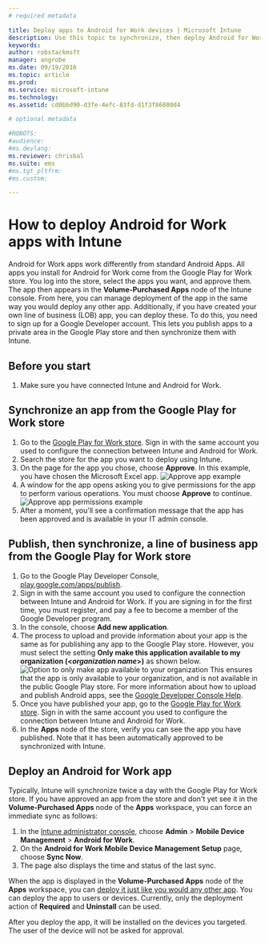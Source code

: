 ```yaml
---
# required metadata

title: Deploy apps to Android for Work devices | Microsoft Intune
description: Use this topic to synchronize, then deploy Android for Work apps from the Google Play for Work Store.
keywords:
author: robstackmsft
manager: angrobe
ms.date: 09/19/2016
ms.topic: article
ms.prod:
ms.service: microsoft-intune
ms.technology:
ms.assetid: cd0bbd90-d3fe-4efc-83fd-d1f3f86800d4

# optional metadata

#ROBOTS:
#audience:
#ms.devlang:
ms.reviewer: chrisbal
ms.suite: ems
#ms.tgt_pltfrm:
#ms.custom:

---
```


# How to deploy Android for Work apps with Intune

Android for Work apps work differently from standard Android Apps. All apps you install for Android for Work come from the Google Play for Work store. You log into the store, select the apps you want, and approve them.
The app then appears in the **Volume-Purchased Apps** node of the Intune console. From here, you can manage deployment of the app in the same way you would deploy any other app.
Additionally, if you have created your own line of business (LOB) app, you can deploy these. To do this, you need to sign up for a Google Developer account. This lets you publish apps to a private area in the Google Play store and then synchronize them with Intune.

## Before you start

1. Make sure you have connected Intune and Android for Work.

## Synchronize an app from the Google Play for Work store


1. Go to the [Google Play for Work store](https://play.google.com/work). Sign in with the same account you used to configure the connection between Intune and Android for Work.
2. Search the store for the app you want to deploy using Intune.
3. On the page for the app you chose, choose **Approve**. In this example, you have chosen the Microsoft Excel app.
	![Approve app example](../media/approve.png)
4. A window for the app opens asking you to give permissions for the app to perform various operations. You must choose **Approve** to continue.
	![Approve app permissions example](../media/approve-app-permissions.png)
5. After a moment, you'll see a confirmation message that the app has been approved and is available in your IT admin console. 

## Publish, then synchronize, a line of business app from the Google Play for Work store 

1. Go to the Google Play Developer Console, [play.google.com/apps/publish](play.google.com/apps/publish).
2. Sign in with the same account you used to configure the connection between Intune and Android for Work. If you are signing in for the first time, you must register, and pay a fee to become a member of the Google Developer program.
3. In the console, choose **Add new application**.
4. The process to upload and provide information about your app is the same as for publishing any app to the Google Play store. However, you must select the setting **Only make this application available to my organization (<*organization name*>)** as shown below.
	![Option to only make app available to your organization](../media/restrict.png)
This ensures that the app is only available to your organization, and is not available in the public Google Play store.
For more information about how to upload and publish Android apps, see the [Google Developer Console Help](https://support.google.com/googleplay/android-developer/answer/113469).
5. Once you have published your app, go to the [Google Play for Work store](https://play.google.com/work). Sign in with the same account you used to configure the connection between Intune and Android for Work. 
6. In the **Apps** node of the store, verify you can see the app you have published. Note that it has been automatically approved to be synchronized with Intune.

## Deploy an Android for Work app

Typically, Intune will synchronize twice a day with the Google Play for Work store. If you have approved an app from the store and don't yet see it in the **Volume-Purchased Apps** node of the **Apps** workspace, you can force an immediate sync as follows:

1. In the [Intune administrator console](https://manage.microsoft.com), choose **Admin** > **Mobile Device Management** > **Android for Work**.
2. On the **Android for Work Mobile Device Management Setup** page, choose **Sync Now**.
3. The page also displays the time and status of the last sync.

When the app is displayed in the **Volume-Purchased Apps** node of the **Apps** workspace, you can [deploy it just like you would any other app](deploy-apps-in-microsoft-intune.md). You can deploy the app to users or devices. Currently, only the deployment action of **Required** and **Uninstall** can be used. 

After you deploy the app, it will be installed on the devices you targeted. The user of the device will not be asked for approval.